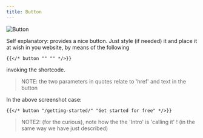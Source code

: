 ```yaml
---
title: Button
---
```


![Button](/uploads/shortcodes/button.png "Button")

Self explanatory: provides a nice button.
Just style (if needed) it and place it at wish in you website, by means of the following 


```
{{</* button "" "" */>}}
```

invoking the shortcode.

> NOTE: the two parameters in quotes relate to 'href' and text in the button


In the above screenshot case:

```
{{</* button "/getting-started/" "Get started for free" */>}}
```


> NOTE2: (for the curious), note how the the 'Intro' is 'calling it' ! (in the same way we have just described)
